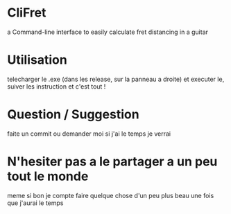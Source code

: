 # CliFret
a Command-line interface to easily calculate fret distancing in a guitar

# Utilisation 
telecharger le .exe (dans les release, sur la panneau a droite) et executer le, suiver les instruction et c'est tout !

# Question / Suggestion
faite un commit ou demander moi si j'ai le temps je verrai

# N'hesiter pas a le partager a un peu tout le monde
meme si bon je compte faire quelque chose d'un peu plus beau une fois que j'aurai le temps

